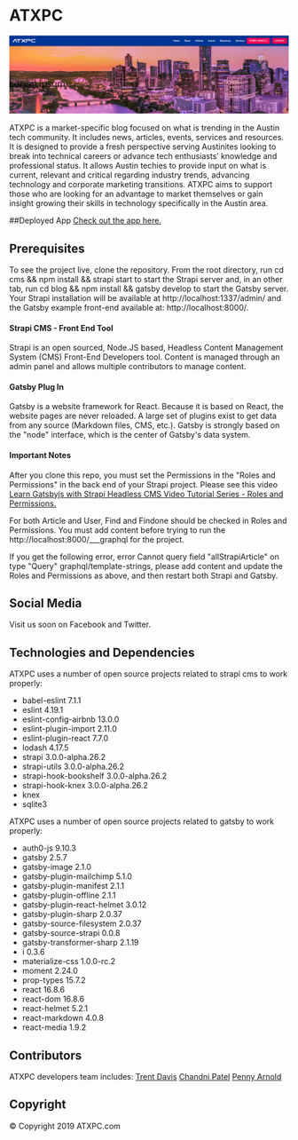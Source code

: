 # ATXPC
![alt text](homepage.PNG "ATXPC Home")

ATXPC is a market-specific blog focused on what is trending in the Austin tech community.  It includes news, articles, events, services and resources.  It is designed to provide a fresh perspective serving Austinites looking to break into technical careers or advance tech enthusiasts’ knowledge and professional status. It allows Austin techies to provide input on what is current, relevant and critical regarding industry trends, advancing technology and corporate marketing transitions.  ATXPC aims to support those who are looking for an advantage to market themselves or gain insight growing their skills in technology specifically in the Austin area.

##Deployed App
[Check out the app here.](http://localhost:8000/)


## Prerequisites
To see the project live, clone the repository. From the root directory, run cd cms && npm install && strapi start to start the Strapi server and, in an other tab, run cd blog && npm install && gatsby develop to start the Gatsby server. Your Strapi installation will be available at http://localhost:1337/admin/ and the Gatsby example front-end available at: http://localhost:8000/.

#### Strapi CMS - Front End Tool
Strapi is an open sourced, Node.JS based, Headless Content Management System (CMS) Front-End Developers tool. Content is managed through an admin panel and allows multiple contributors to manage content.

#### Gatsby Plug In
Gatsby is a  website framework for React. Because it is based on React, the website pages are never reloaded. A large set of  plugins exist to get data from any source (Markdown files, CMS, etc.). Gatsby is strongly based on the "node" interface, which is the center of Gatsby's data system.

#### Important Notes
After you clone this repo, you must set the Permissions in the "Roles and Permissions" in the back end of your Strapi project. Please see this video [Learn Gatsbyjs with Strapi Headless CMS Video Tutorial Series - Roles and Permissions.](https://www.youtube.com/watch?v=1jev6QRwcSo)

For both Article and User, Find and Findone should be checked in Roles and Permissions. You must add content before trying to run the http://localhost:8000/___graphql for the project.

If you get the following error, error Cannot query field "allStrapiArticle" on type "Query" graphql/template-strings, please add content and update the Roles and Permissions as above, and then restart both Strapi and Gatsby.

## Social Media
Visit us soon on Facebook and Twitter.

## Technologies and Dependencies
ATXPC uses a number of open source projects related to strapi cms to work properly:
* babel-eslint 7.1.1
* eslint 4.19.1
* eslint-config-airbnb 13.0.0
* eslint-plugin-import 2.11.0
* eslint-plugin-react 7.7.0
* lodash 4.17.5
* strapi 3.0.0-alpha.26.2
* strapi-utils 3.0.0-alpha.26.2
* strapi-hook-bookshelf 3.0.0-alpha.26.2
* strapi-hook-knex 3.0.0-alpha.26.2
* knex
* sqlite3

ATXPC uses a number of open source projects related to gatsby to work properly:
* auth0-js 9.10.3
* gatsby 2.5.7
* gatsby-image 2.1.0
* gatsby-plugin-mailchimp 5.1.0 
* gatsby-plugin-manifest 2.1.1
* gatsby-plugin-offline 2.1.1
* gatsby-plugin-react-helmet 3.0.12
* gatsby-plugin-sharp 2.0.37
* gatsby-source-filesystem 2.0.37
* gatsby-source-strapi 0.0.8
* gatsby-transformer-sharp 2.1.19
* i 0.3.6
* materialize-css 1.0.0-rc.2
* moment 2.24.0
* prop-types 15.7.2
* react 16.8.6
* react-dom 16.8.6
* react-helmet 5.2.1
* react-markdown 4.0.8
* react-media 1.9.2

## Contributors
ATXPC developers team includes:
[Trent Davis](https://github.com/trentdavis78)
[Chandni Patel](https://github.com/chandnibpatel)
[Penny Arnold](https://github.com/PennyArnold)

## Copyright
© Copyright 2019 ATXPC.com
